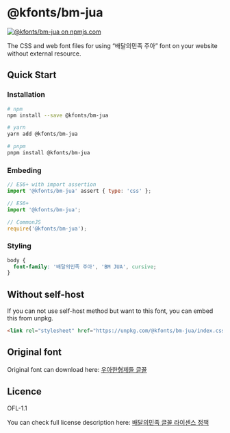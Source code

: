 # @kfonts/bm-jua

[![@kfonts/bm-jua on npmjs.com](https://img.shields.io/npm/v/%40kfonts%2Fbm-jua)](https://www.npmjs.com/package/@kfonts/bm-jua)

The CSS and web font files for using &OpenCurlyDoubleQuote;배달의민족 주아&CloseCurlyDoubleQuote; font on your website without external resource.

## Quick Start

### Installation

```sh
# npm
npm install --save @kfonts/bm-jua

# yarn
yarn add @kfonts/bm-jua

# pnpm
pnpm install @kfonts/bm-jua
```

### Embeding

```js
// ES6+ with import assertion
import '@kfonts/bm-jua' assert { type: 'css' };

// ES6+
import '@kfonts/bm-jua';

// CommonJS
require('@kfonts/bm-jua');
```

### Styling

```css
body {
  font-family: '배달의민족 주아', 'BM JUA', cursive;
}
```

## Without self-host

If you can not use self-host method but want to this font, you can embed this from unpkg.

```html
<link rel="stylesheet" href="https://unpkg.com/@kfonts/bm-jua/index.css" />
```

## Original font

Original font can download here: [우아한형제들 글꼴](https://www.woowahan.com/fonts)

## Licence

OFL-1.1

You can check full license description here: [배달의민족 글꼴 라이센스 정책](https://www.woowahan.com/fonts/license)

